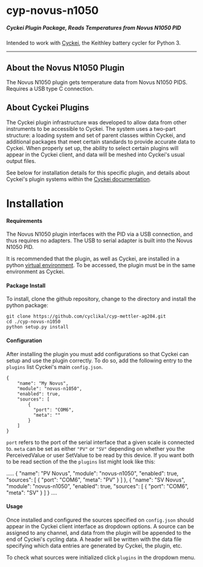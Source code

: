 # cyp-novus-n1050

##### Cyckei Plugin Package, Reads Temperatures from Novus N1050 PID
Intended to work with [Cyckei](https://github.com/cyclikal/cyckei), the Keithley battery cycler for Python 3.

---

## About the Novus N1050 Plugin
The Novus N1050 plugin gets temperature data from Novus N1050 PIDS.
Requires a USB type C connection.

## About Cyckei Plugins
The Cyckei plugin infrastructure was developed to allow data from other instruments to be accessible to Cyckei.
The system uses a two-part structure: a loading system and set of parent classes within Cyckei, and additional packages that meet certain standards to provide accurate data to Cyckei.
When properly set up, the ability to select certain plugins will appear in the Cyckei client, and data will be meshed into Cyckei's usual output files.

See below for installation details for this specific plugin, and details about Cyckei's plugin systems within the [Cyckei documentation](https://docs.cyclikal.com/projects/cyckei/en/stable/plugins.html).

# Installation

#### Requirements
The Novus N1050 plugin interfaces with the PID via a USB connection, and thus requires no adapters. The USB to serial adapter is built into the Novus N1050 PID.

It is recommended that the plugin, as well as Cyckei, are installed in a python [virtual environment](https://docs.python.org/3/tutorial/venv.html). To be accessed, the plugin must be in the same environment as Cyckei.

#### Package Install
To install, clone the github repository, change to the directory and install the python package:

    git clone https://github.com/cyclikal/cyp-mettler-ag204.git
    cd ./cyp-novus-n1050
    python setup.py install

#### Configuration
After installing the plugin you must add configurations so that Cyckei can setup and use the plugin correctly.
To do so, add the following entry to the ``plugins`` list Cyckei's main ``config.json``.

    {
        "name": "My Novus",
        "module": "novus-n1050",
        "enabled": true,
        "sources": [
            {
              "port": "COM6",
              "meta": "" 
            }
        ]
    }

``port`` refers to the port of the serial interface that a given scale is connected to. 
``meta`` can be set as either `"PV"` or `"SV"` depending on whether you the PerceivedValue or user SetValue to be read by this device. If you want both to be read section of the the ``plugins`` list might look like this: 

.....
{
        "name": "PV Novus",
        "module": "novus-n1050",
        "enabled": true,
        "sources": [
            {
              "port": "COM6",
              "meta": "PV" 
            }
        ]
    },
    {
        "name": "SV Novus",
        "module": "novus-n1050",
        "enabled": true,
        "sources": [
            {
              "port": "COM6",
              "meta": "SV" 
            }
        ]
    }
....

#### Usage
Once installed and configured the sources specified on ``config.json`` should appear in the Cyckei client interface as dropdown options. A source can be assigned to any channel, and data from the plugin will be appended to the end of Cyckei's cycling data.
A header will be written with the data file specifying which data entries are generated by Cyckei, the plugin, etc.

To check what sources were initialized click ``plugins`` in the dropdown menu.
